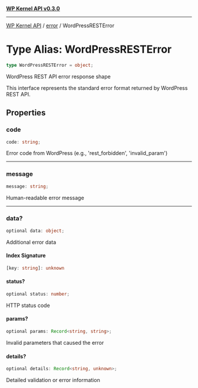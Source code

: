 [**WP Kernel API v0.3.0**](../../README.md)

---

[WP Kernel API](../../README.md) / [error](../README.md) / WordPressRESTError

# Type Alias: WordPressRESTError

```ts
type WordPressRESTError = object;
```

WordPress REST API error response shape

This interface represents the standard error format returned by WordPress REST API.

## Properties

### code

```ts
code: string;
```

Error code from WordPress (e.g., 'rest_forbidden', 'invalid_param')

---

### message

```ts
message: string;
```

Human-readable error message

---

### data?

```ts
optional data: object;
```

Additional error data

#### Index Signature

```ts
[key: string]: unknown
```

#### status?

```ts
optional status: number;
```

HTTP status code

#### params?

```ts
optional params: Record<string, string>;
```

Invalid parameters that caused the error

#### details?

```ts
optional details: Record<string, unknown>;
```

Detailed validation or error information
